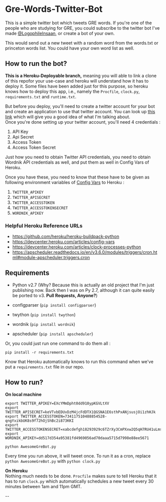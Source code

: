 # Gre-Words-Twitter-Bot
This is a simple twitter bot which tweets GRE words. If you're one of the people who are studying for GRE, you could subscribe to the twitter bot I've made [@LogophileInsaan](https://twitter.com/logophileinsaan), or create a bot of your own. 

This would send out a new tweet with a random word from the words.txt or princeton words list. You could have your own word list as well.

## How to run the bot?

**This is a Heroku-Deployable branch,** meaning you will able to link a clone of this repofor your use-case and heroku will understand how it has to deploy it. Some files have been added just for this purpose, so heroku knows how to deploy this app, i.e., namely the `Procfile`, `clock.py`, `requirements.txt` and `runtime.txt`.   

But before you deploy, you'll need to create a twitter account for your bot and create an application to use that twitter account. You can look up [this link](http://www.instructables.com/id/Raspberry-Pi-Twitterbot/) which will give you a good idea of what I'm talking about.  
Once you're done setting up your twitter account, you'll need 4 credentials : 
1. API Key
2. Api Secret
3. Access Token
4. Access Token Secret

Just how you need to obtain Twitter API credentials, you need to obtain Wordnik API credentials as well, and put them as well in Config Vars of Heroku. 


Once you have these, you need to know that these have to be given as following environment variables of [Config Vars](https://devcenter.heroku.com/articles/config-vars) to Heroku :  
1. `TWITTER_APIKEY`  
2. `TWITTER_APISECRET`  
3. `TWITTER_ACCESSTOKEN`  
4. `TWITTER_ACCESSTOKENSECRET`  
5. `WORDNIK_APIKEY`


### Helpful Heroku Reference URLs

- https://github.com/heroku/heroku-buildpack-python
- https://devcenter.heroku.com/articles/config-vars
- https://devcenter.heroku.com/articles/clock-processes-python
- https://apscheduler.readthedocs.io/en/v3.6.0/modules/triggers/cron.html#module-apscheduler.triggers.cron

## Requirements
- Python v2.7  (Why? Because this is actually an old project that I'm just publishing now. Back then I was on Py 2.7, although it can quite easily be ported to v3. **Pull Requests, Anyone?**)


- configparser (`pip install configparser`)
- twython (`pip install twython`)
- wordnik (`pip install wordnik`)
- apscheduler (`pip install apscheduler`)

Or, you could just run one command to do them all : 

`pip install -r requirements.txt`

Know that Heroku automatically knows to run this command when we've put a `requirements.txt` file in our repo.

## How to run?

**On local machine**  

```shell
export TWITTER_APIKEY=EXcYMmDpht0dd910ypKGVLtXV
export TWITTER_APISECRET=keVTvbEDUvDzM4jcFdDTX1QGSNA1E6sthPxANjsusjOi1zhHJk
export TWITTER_ACCESSTOKEN=734117510488854528-qngYxikbUK8s9f72hOjShBc2i873KKI
export TWITTER_ACCESSTOKENSECRET=xabcdefgh18293929c6TZrXy3CmPXxw2Q5qH7RU41uLms
export WORDNIK_APIKEY=dd517d354a95381fd4969056ad70daaa5715d7998e88ee5671

python AwesomeGreBot.py
```

Every time you run above, it will tweet once. To run it as a cron, replace `python AwesomeGreBot.py` with `python clock.py`

**On Heroku**   
Nothing much needs to be done. `Procfile` makes sure to tell Heroku that it has to run `clock.py` which automatically schedules a new tweet every 30 minutes between 1am and 11pm GMT. 

--



